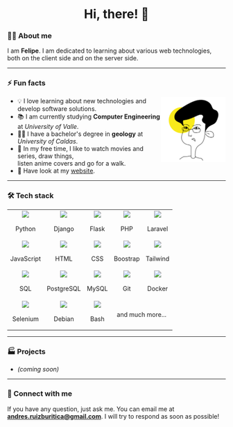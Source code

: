 <h1 align="center"> Hi, there! 🤙 </h1>

### :frowning_man: About me

I am **Felipe**. I am dedicated to learning about various web technologies, both on the 
client side and on the server side.


---
### :zap: Fun facts

<img src="./resources/profile.jpg" width="150" align="right">

- :bulb: I love learning about new technologies and develop software solutions.
- :books: I am currently studying **Computer Engineering** at *University of Valle*.
- :man_student: I have a bachelor's degree in **geology** at *University of Caldas*.
- :tada: In my free time, I like to watch movies and series, draw things, <br /> 
         listen anime covers and go for a walk.
- :rocket: Have look at my [website](https://anferubu.github.io/).


---
### :hammer_and_wrench: Tech stack

<table>
  <tr>
    <td align="center">
      <img src="https://img.icons8.com/color/48/000000/python--v1.png"/>
      <p>Python</p>
    </td>
    <td align="center">
      <img src="https://img.icons8.com/color/48/000000/django.png"/>
      <p>Django</p>
    </td>
    <td align="center">
      <img src="https://img.icons8.com/nolan/64/flask.png"/ width="48">
      <p>Flask</p>
    </td>
    <td align="center">
      <img src="https://img.icons8.com/offices/40/000000/php-logo.png"/>
      <p>PHP</p>
    </td>
    <td align="center">
      <img src="https://logospng.org/download/laravel/logo-laravel-icon-1024.png" width="48"/>
      <p>Laravel</p>
    </td>
  </tr>
  
  <tr>
    <td align="center">
      <img src="https://img.icons8.com/color/48/000000/javascript--v1.png"/>
      <p>JavaScript</p>
    </td>
    <td align="center">
      <img src="https://img.icons8.com/color/48/000000/html-5--v1.png"/>
      <p>HTML</p>
    </td>
    <td align="center">
      <img src="https://img.icons8.com/color/48/000000/css3.png"/>
      <p>CSS</p>
    </td>
    <td align="center">
      <img src="https://img.icons8.com/color/48/000000/bootstrap.png"/>
      <p>Boostrap</p>
    </td>
    <td align="center">
      <img src="https://img.icons8.com/color/48/tailwindcss.png"/>
      <p>Tailwind</p>
    </td>
  </tr>
  
  <tr>
    <td align="center">
      <img src="https://img.icons8.com/external-soft-fill-juicy-fish/60/000000/external-sql-coding-and-development-soft-fill-soft-fill-juicy-fish.png" width="48"/>
      <p>SQL</p>
    </td>
    <td align="center">
      <img src="https://img.icons8.com/color/48/000000/postgreesql.png"/>
      <p>PostgreSQL</p>
    </td>
    <td align="center">
      <img src="https://img.icons8.com/color/48/000000/mysql-logo.png"/>
      <p>MySQL</p>
    </td>
    <td align="center">
      <img src="https://img.icons8.com/color/48/000000/git.png"/>
      <p>Git</p>
    </td>
    <td align="center">
      <img src="https://img.icons8.com/fluency/48/000000/docker.png"/>
      <p>Docker</p>
    </td>
  </tr>
  
  <tr>
    <td align="center">
      <img src="https://img.icons8.com/office/48/selenium-test-automation.png"/>
      <p>Selenium</p>
    </td>
    <td align="center">
      <img src="https://img.icons8.com/color/48/debian.png"/>
      <p>Debian</p>
    </td>
    <td align="center">
      <img src="https://img.icons8.com/fluency/48/console.png"/>
      <p>Bash</p>
    </td>
    <td align="center" colspan="2">and much more...</td>
  </tr>
</table>


---
### :factory: Projects
- *(coming soon)*


---
### :handshake: Connect with me

If you have any question, just ask me. You can email me at **andres.ruizburitica@gmail.com**.
I will try to respond as soon as possible!


<!---
anferubu/anferubu is a ✨ special ✨ repository because its `README.md` (this file) appears on your GitHub profile.
You can click the Preview link to take a look at your changes.
--->
